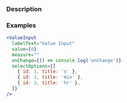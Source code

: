 ### Description

### Examples

```jsx
<ValueInput
  labelText="Value Input"
  value={0}
  measure=""
  onChange={() => console.log('onChange')}
  selectOptions={[
    { id: 1, title: 's' },
    { id: 2, title: 'min' },
    { id: 3, title: 'hr' },
  ]}
/>
```
